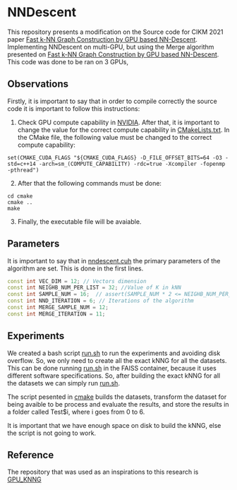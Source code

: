 # NNDescent

This repository presents a modification on the Source code for CIKM 2021 paper [Fast k-NN Graph Construction by GPU based NN-Descent](https://dl.acm.org/doi/10.1145/3459637.3482344). Implementing NNDescent on multi-GPU, but using the Merge algorithm presented on [Fast k-NN Graph Construction by GPU based NN-Descent](https://dl.acm.org/doi/10.1145/3459637.3482344). This code was done to be ran on 3 GPUs,

## Observations

Firstly, it is important to say that in order to compile correctly the source code it is important to follow this instructions:

1. Check GPU compute capability in [NVIDIA](https://developer.nvidia.com/cuda-gpus). After that, it is important to change the value for the correct compute capability in [CMakeLists.txt](https://github.com/gorlando04/Scalable-distributed-algorithms-for-approximating-the-kNNG/blob/main/benchmarking-NNDescent/CMakeLists.txt). In the CMake file, the following value must be changed to the correct compute capability:

```
set(CMAKE_CUDA_FLAGS "${CMAKE_CUDA_FLAGS} -D_FILE_OFFSET_BITS=64 -O3 -std=c++14 -arch=sm_(COMPUTE_CAPABILITY) -rdc=true -Xcompiler -fopenmp -pthread")
```

2. After that the following commands must be done:

```
cd cmake
cmake ..
make
```

3. Finally, the executable file will be avaiable.


## Parameters

It is important to say that in [nndescent.cuh](https://github.com/gorlando04/Scalable-distributed-algorithms-for-approximating-the-kNNG/blob/main/benchmarking-NNDescent/gpuknn/nndescent.cuh) the primary parameters of the algorithm are set. This is done in the first lines.

```cpp
const int VEC_DIM = 12; // Vectors dimension
const int NEIGHB_NUM_PER_LIST = 32; //Value of K in kNN
const int SAMPLE_NUM = 16;  // assert(SAMPLE_NUM * 2 <= NEIGHB_NUM_PER_LIST);
const int NND_ITERATION = 6; // Iterations of the algorithm
const int MERGE_SAMPLE_NUM = 12;
const int MERGE_ITERATION = 11;
```

## Experiments

We created a bash script [run.sh](https://github.com/gorlando04/Scalable-distributed-algorithms-for-approximating-the-kNNG/blob/main/experiments/Scenario_2/benchmarking-NNDescentIO/cmake/run.sh) to run the experiments and avoiding disk overflow. So, we only need to create all the exact kNNG for all the datasets. This can be done running [run.sh](https://github.com/gorlando04/Scalable-distributed-algorithms-for-approximating-the-kNNG/blob/main/experiments/Scenario_2/benchmarking-NNDescentIO/brute/run.sh) in the FAISS container, because it uses different software specifications. So, after building the exact kNNG for all the datasets we can simply run [run.sh](https://github.com/gorlando04/Scalable-distributed-algorithms-for-approximating-the-kNNG/blob/main/experiments/Scenario_2/benchmarking-NNDescentIO/cmake/run.sh).

The script pesented in [cmake](https://github.com/gorlando04/Scalable-distributed-algorithms-for-approximating-the-kNNG/tree/main/experiments/Scenario_2/benchmarking-NNDescentIO/cmake) builds the datasets, transform the dataset for being avaible to be process and evaluate the results, and store the results in a folder called Test$i, where i goes from 0 to 6.

It is important that we have enough space on disk to build the kNNG, else the script is not going to work.




## Reference

The repository that was used as an inspirations to this research is [GPU_KNNG](https://github.com/RayWang96/GPU_KNNG)





